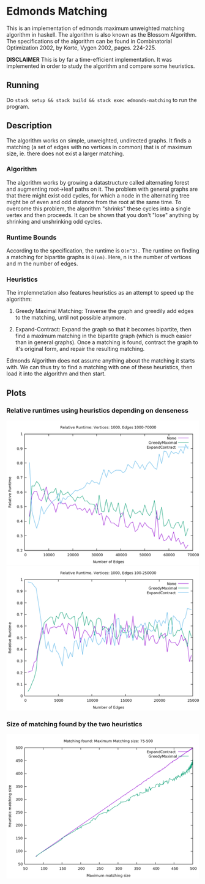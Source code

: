 
# Edmonds Matching

This is an implementation of edmonds maximum unweighted matching
algorithm in haskell. The algorithm is also known as the Blossom
Algorithm. The specifications of the algorithm can be 
found in Combinatorial Optimization 2002, by Korte, Vygen 2002,
pages. 224-225.

**DISCLAIMER** This is by far a time-efficient implementation. It was
implemented in order to study the algorithm and compare some
heuristics.

## Running

Do `stack setup && stack build && stack exec edmonds-matching` to run
the program.

## Description

The algorithm works on simple, unweighted, undirected graphs. It finds
a matching (a set of edges with no vertices in common) that is of
maximum size, ie. there does not exist a larger matching. 

### Algorithm
The algorithm works by growing a datastructure called alternating
forest and augmenting root->leaf paths on it. The problem with general
graphs are that there might exist odd cycles, for which a node in the
alternating tree might be of even and odd distance from the root at
the same time. To overcome this problem, the algorithm "shrinks" these
cycles into a single vertex and then proceeds. It can be shown that
you don't "lose" anything by shrinking and unshrinking odd cycles. 

### Runtime Bounds
According to the specification, the runtime is `O(n^3).` The runtime
on finding a matching for bipartite graphs is `O(nm)`. Here, n is the
number of vertices and m the number of edges.

### Heuristics

The implemnetation also features heuristics as an attempt to speed up
the algorithm:

1. Greedy Maximal Matching: Traverse the graph and greedily add edges
   to the matching, until not possible anymore.
   
2. Expand-Contract: Expand the graph so that it becomes bipartite,
   then find a maximum matching in the bipartite graph (which is much
   easier than in general graphs). Once a matching is found, contract
   the graph to it's original form, and repair the resulting matching.
   
Edmonds Algorithm does not assume anything about the matching it starts
with. We can thus try to find a matching with one of these heuristics,
then load it into the algorithm and then start.

## Plots

### Relative runtimes using heuristics depending on denseness

![Graphs with different number of edges](image/edges-1k-70k.png)
![Graphs with different number of edges](image/edges-100-25k.png)

### Size of matching found by the two heuristics

![Heuristic matching size found](image/matching-found.png)
